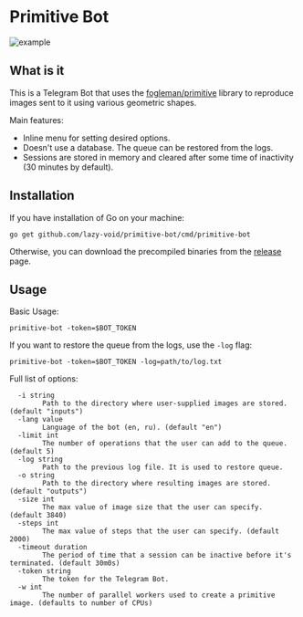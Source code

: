 # Primitive Bot

![example](https://user-images.githubusercontent.com/49400499/120475779-78032880-c3b2-11eb-98ba-302ce8190f9d.gif)

## What is it

This is a Telegram Bot that uses the [fogleman/primitive](https://github.com/fogleman/primitive) library to reproduce
images sent to it using various geometric shapes.

Main features:

- Inline menu for setting desired options.
- Doesn't use a database. The queue can be restored from the logs.
- Sessions are stored in memory and cleared after some time of inactivity (30 minutes by default).

## Installation

If you have installation of Go on your machine:

```shell
go get github.com/lazy-void/primitive-bot/cmd/primitive-bot
```

Otherwise, you can download the precompiled binaries from
the [release](https://github.com/lazy-void/primitive-bot/releases) page.

## Usage

Basic Usage:

```shell
primitive-bot -token=$BOT_TOKEN
```

If you want to restore the queue from the logs, use the `-log` flag:

```shell
primitive-bot -token=$BOT_TOKEN -log=path/to/log.txt
```

Full list of options:

```commandline
  -i string
        Path to the directory where user-supplied images are stored. (default "inputs")
  -lang value
        Language of the bot (en, ru). (default "en")
  -limit int
        The number of operations that the user can add to the queue. (default 5)
  -log string
        Path to the previous log file. It is used to restore queue.
  -o string
        Path to the directory where resulting images are stored. (default "outputs")
  -size int
        The max value of image size that the user can specify. (default 3840)
  -steps int
        The max value of steps that the user can specify. (default 2000)
  -timeout duration
        The period of time that a session can be inactive before it's terminated. (default 30m0s)
  -token string
        The token for the Telegram Bot.
  -w int
        The number of parallel workers used to create a primitive image. (defaults to number of CPUs)
```
